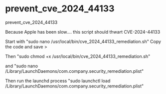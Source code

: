 # prevent_cve_2024_44133

prevent_cve_2024_44133

Because Apple has been slow.... this script should thwart CVE-2024-44133

Start with "sudo nano /usr/local/bin/cve_2024_44133_remediation.sh" Copy the code and save >

Then "sudo chmod +x /usr/local/bin/cve_2024_44133_remediation.sh"

and "sudo nano /Library/LaunchDaemons/com.company.security_remediation.plist"

Then run the launchd process "sudo launchctl load /Library/LaunchDaemons/com.company.security_remediation.plist"
